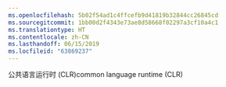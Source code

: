 ```yaml
---
ms.openlocfilehash: 5b02f54ad1c4ffcefb9d41819b32844cc26845cd
ms.sourcegitcommit: 1bb00d2f4343e73ae8d58668f02297a3cf10a4c1
ms.translationtype: HT
ms.contentlocale: zh-CN
ms.lasthandoff: 06/15/2019
ms.locfileid: "63869237"
---
```

<span data-ttu-id="d61a4-101">公共语言运行时 (CLR)</span><span class="sxs-lookup"><span data-stu-id="d61a4-101">common language runtime (CLR)</span></span>